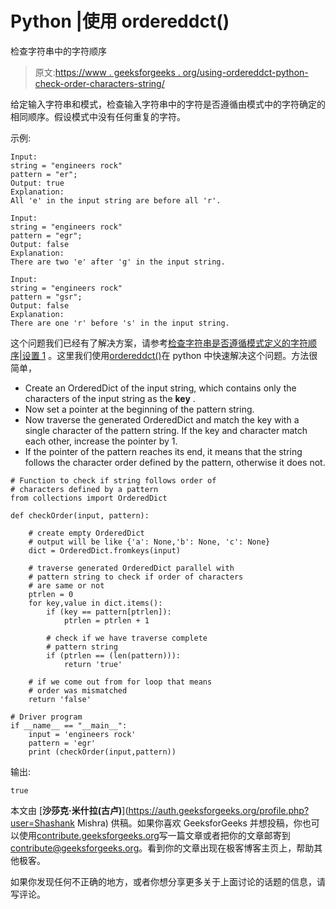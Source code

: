 # Python |使用 ordereddct()

检查字符串中的字符顺序

> 原文:[https://www . geeksforgeeks . org/using-ordereddct-python-check-order-characters-string/](https://www.geeksforgeeks.org/using-ordereddict-python-check-order-characters-string/)

给定输入字符串和模式，检查输入字符串中的字符是否遵循由模式中的字符确定的相同顺序。假设模式中没有任何重复的字符。

示例:

```
Input: 
string = "engineers rock"
pattern = "er";
Output: true
Explanation: 
All 'e' in the input string are before all 'r'.

Input: 
string = "engineers rock"
pattern = "egr";
Output: false
Explanation: 
There are two 'e' after 'g' in the input string.

Input: 
string = "engineers rock"
pattern = "gsr";
Output: false
Explanation:
There are one 'r' before 's' in the input string.

```

这个问题我们已经有了解决方案，请参考[检查字符串是否遵循模式定义的字符顺序|设置 1](https://www.geeksforgeeks.org/check-string-follows-order-characters-defined-pattern-not/) 。这里我们使用[ordereddct()](https://www.geeksforgeeks.org/remove-duplicates-given-string-python/)在 python 中快速解决这个问题。方法很简单，

*   Create an OrderedDict of the input string, which contains only the characters of the input string as the **key** .
*   Now set a pointer at the beginning of the pattern string.
*   Now traverse the generated OrderedDict and match the key with a single character of the pattern string. If the key and character match each other, increase the pointer by 1.
*   If the pointer of the pattern reaches its end, it means that the string follows the character order defined by the pattern, otherwise it does not.

```
# Function to check if string follows order of 
# characters defined by a pattern 
from collections import OrderedDict 

def checkOrder(input, pattern): 

    # create empty OrderedDict 
    # output will be like {'a': None,'b': None, 'c': None} 
    dict = OrderedDict.fromkeys(input) 

    # traverse generated OrderedDict parallel with 
    # pattern string to check if order of characters 
    # are same or not 
    ptrlen = 0
    for key,value in dict.items(): 
        if (key == pattern[ptrlen]): 
            ptrlen = ptrlen + 1

        # check if we have traverse complete 
        # pattern string 
        if (ptrlen == (len(pattern))): 
            return 'true'

    # if we come out from for loop that means 
    # order was mismatched 
    return 'false'

# Driver program 
if __name__ == "__main__": 
    input = 'engineers rock'
    pattern = 'egr'
    print (checkOrder(input,pattern)) 
```

输出:

```
true

```

本文由 [**沙莎克·米什拉(古卢)**](https://auth.geeksforgeeks.org/profile.php?user=Shashank Mishra) 供稿。如果你喜欢 GeeksforGeeks 并想投稿，你也可以使用[contribute.geeksforgeeks.org](http://www.contribute.geeksforgeeks.org)写一篇文章或者把你的文章邮寄到 contribute@geeksforgeeks.org。看到你的文章出现在极客博客主页上，帮助其他极客。

如果你发现任何不正确的地方，或者你想分享更多关于上面讨论的话题的信息，请写评论。